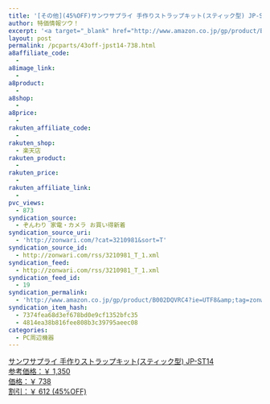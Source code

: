 ```yaml
---
title: '[その他](45%OFF)サンワサプライ 手作りストラップキット(スティック型) JP-ST14 ￥738'
author: 特価情報ツウ！
excerpt: '<a target="_blank" href="http://www.amazon.co.jp/gp/product/B002DQVRC4?ie=UTF8&amp;tag=zonwari-22&amp;linkCode=as2&amp;camp=247&amp;creative=7399&amp;creativeASIN=B002DQVRC4"><img src="http://ecx.images-amazon.com/images/I/619SpcdB0NL._SL100_.jpg"><br>&#12469;&#12531;&#12527;&#12469;&#12503;&#12521;&#12452; &#25163;&#20316;&#12426;&#12473;&#12488;&#12521;&#12483;&#12503;&#12461;&#12483;&#12488;(&#12473;&#12486;&#12451;&#12483;&#12463;&#22411;) JP-ST14<br>&#21442;&#32771;&#20385;&#26684;&#65306;&#65509; 1,350<br>&#20385;&#26684;&#65306;&#65509; 738<br>&#21106;&#24341;&#65306;&#65509; 612 (45%OFF)</a>'
layout: post
permalink: /pcparts/43off-jpst14-738.html
a8affiliate_code:
  - 
a8image_link:
  - 
a8product:
  - 
a8shop:
  - 
a8price:
  - 
rakuten_affiliate_code:
  - 
rakuten_shop:
  - 楽天店
rakuten_product:
  - 
rakuten_price:
  - 
rakuten_affiliate_link:
  - 
pvc_views:
  - 873
syndication_source:
  - ぞんわり 家電・カメラ お買い得新着
syndication_source_uri:
  - 'http://zonwari.com/?cat=3210981&sort=T'
syndication_source_id:
  - http://zonwari.com/rss/3210981_T_1.xml
syndication_feed:
  - http://zonwari.com/rss/3210981_T_1.xml
syndication_feed_id:
  - 19
syndication_permalink:
  - 'http://www.amazon.co.jp/gp/product/B002DQVRC4?ie=UTF8&amp;tag=zonwari-22&amp;linkCode=as2&amp;camp=247&amp;creative=7399&amp;creativeASIN=B002DQVRC4'
syndication_item_hash:
  - 7374fea68d3ef678bd0e9cf1352bfc35
  - 4814ea38b816fee808b3c39795aeec08
categories:
  - PC周辺機器
---
```

[<img src='http://i0.wp.com/ecx.images-amazon.com/images/I/619SpcdB0NL._SL150_.jpg?w=546' title="" alt="" data-recalc-dims="1" />  
サンワサプライ 手作りストラップキット(スティック型) JP-ST14  
参考価格：￥ 1,350  
価格：￥ 738  
割引：￥ 612 (45%OFF)][1]

 [1]: http://www.amazon.co.jp/gp/product/B002DQVRC4?ie=UTF8&#038;tag=tokkajohotsu-22&#038;linkCode=as2&#038;camp=247&#038;creative=7399&#038;creativeASIN=B002DQVRC4